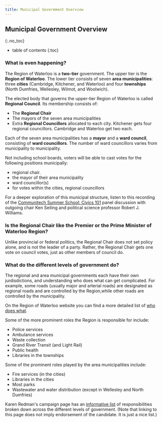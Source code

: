 ```yaml
---
title: Municipal Govermment Overview 
---
```


Municipal Government Overview
----------------------
{:.no_toc}

* table of contents
{:toc}

### What is even happening? 

The Region of Waterloo is a **two-tier** government. The upper tier is
the **Region of Waterloo**. The lower tier consists of seven
**area municipalities**: three **cities** (Cambridge, Kitchener, and Waterloo)
and four **townships** (North Dumfries, Wellesley, Wilmot, and
Woolwich). 

The elected body that governs the upper-tier Region of Waterloo is
called **Regional Council**. Its membership consists of: 

- The **Regional Chair**
- The mayors of the seven area municipalities
- Extra **Regional Councillors** allocated to each city. Kitchener
  gets four regional councillors. Cambridge and Waterloo get two each. 


Each of the seven area municipalities has a **mayor** and a **ward
council**, consisting of **ward councillors**. The number of ward
councillors varies from municipality to municipality. 

Not including school boards, voters will be able to cast votes for the
following positions municipally: 

- regional chair.
- the mayor of their area municipality
- ward councillor(s)
- for votes within the cities, regional
  councillors 

For a deeper exploration of this municipal structure, listen to this
recording of the 
[Communitech Summer School: Civics
101](https://soundcloud.com/user-216833142/communitech-summer-school-civics-101)
panel discussion with outgoing chair Ken Seiling and political science
professor Robert J. Williams. 

### Is the Regional Chair like the Premier or the Prime Minister of Waterloo Region?

Unlike provincial or federal politics, the Regional Chair does not set
policy alone, and is not the leader of a party. Rather, the Regional Chair gets one vote on council
votes, just as other members of council do. 


### What do the different levels of government do?

The regional and area municipal governments each have their own
jurdisdictions, and understanding who does what can get complicated.
For example, some roads (usually major and arterial roads) are
designated as regional roads and are controlled by the Region,while
other roads are controlled by the municipality. 

On the Region of Waterloo website you can find a more detailed list of
[who does
what](https://www.regionofwaterloo.ca/en/regional-government/regional-responsibilities---who-does-what-in-government.aspx).

Some of the more prominent roles the Region is responsible for
include: 

- Police services
- Ambulance services
- Waste collection
- Grand River Transit (and Light Rail)
- Public health
- Libraries in the townships

Some of the prominent roles played by the area municipalities include: 

- Fire services (in the cities)
- Libraries in the cities
- Most parks
- Wastewater and water distribution (except in Wellesley and North
  Dumfries)

Karen Redman's campaign page has an [informative
list](https://karen-redman.com/your-government) of
responsibilities broken down across the different levels of
government. (Note that linking to this page does not imply endorsement
of the candidate. It is just a nice list.) 


